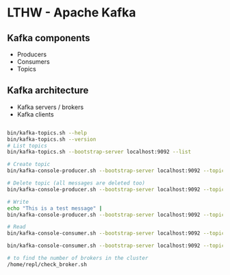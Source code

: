 # LTHW - Apache Kafka

## Kafka components
- Producers 
- Consumers 
- Topics 

## Kafka architecture
- Kafka servers / brokers
- Kafka clients 


```bash

bin/kafka-topics.sh --help
bin/kafka-topics.sh --version
# List topics
bin/kafka-topics.sh --bootstrap-server localhost:9092 --list

# Create topic
bin/kafka-console-producer.sh --bootstrap-server localhost:9092 --topic topic-name-here --create

# Delete topic (all messages are deleted too)
bin/kafka-console-producer.sh --bootstrap-server localhost:9092 --topic topic-name-here --delete

# Write
echo "This is a test message" | 
bin/kafka-console-producer.sh --bootstrap-server localhost:9092 --topic topic-name-here

# Read
bin/kafka-console-consumer.sh --bootstrap-server localhost:9092 --topic phishing-sites --from-beginning

bin/kafka-console-consumer.sh --bootstrap-server localhost:9092 --topic phishing-sites --from-beginning --max-messages 3

```

```bash
# to find the number of brokers in the cluster
/home/repl/check_broker.sh

```